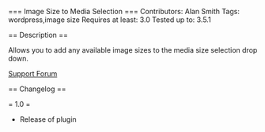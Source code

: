 === Image Size to Media Selection ===
Contributors: Alan Smith
Tags: wordpress,image size
Requires at least: 3.0
Tested up to: 3.5.1

== Description ==

Allows you to add any available image sizes to the media size selection drop down.

[Support Forum](https://github.com/billerickson/Div-Shortcode/issues)

== Changelog ==

= 1.0 =
* Release of plugin
